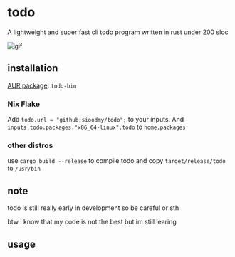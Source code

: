 # todo

A lightweight and super fast cli todo program written in rust under 200 sloc

![gif](todo.gif)

## installation

[AUR package](https://aur.archlinux.org/packages/todo-bin/): `todo-bin`

### Nix Flake

Add `todo.url = "github:sioodmy/todo";` to your inputs. And `inputs.todo.packages."x86_64-linux".todo` to `home.packages`

### other distros

use `cargo build --release` to compile todo and copy `target/release/todo` to `/usr/bin`

## note

todo is still really early in development so be careful or sth

btw i know that my code is not the best but im still learing

## usage
